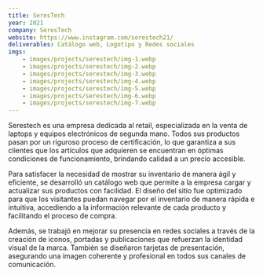 ```yaml
---
title: SeresTech
year: 2021
company: SeresTech
website: https://www.instagram.com/serestech21/
deliverables: Catálogo web, Logotipo y Redes sociales
imgs:
    - images/projects/serestech/img-1.webp
    - images/projects/serestech/img-2.webp
    - images/projects/serestech/img-3.webp
    - images/projects/serestech/img-4.webp
    - images/projects/serestech/img-5.webp
    - images/projects/serestech/img-6.webp
    - images/projects/serestech/img-7.webp
---
```


Serestech es una empresa dedicada al retail, especializada en la venta de laptops y equipos electrónicos de segunda mano. Todos sus productos pasan por un riguroso proceso de certificación, lo que garantiza a sus clientes que los artículos que adquieren se encuentran en óptimas condiciones de funcionamiento, brindando calidad a un precio accesible.

Para satisfacer la necesidad de mostrar su inventario de manera ágil y eficiente, se desarrolló un catálogo web que permite a la empresa cargar y actualizar sus productos con facilidad. El diseño del sitio fue optimizado para que los visitantes puedan navegar por el inventario de manera rápida e intuitiva, accediendo a la información relevante de cada producto y facilitando el proceso de compra.

Además, se trabajó en mejorar su presencia en redes sociales a través de la creación de iconos, portadas y publicaciones que refuerzan la identidad visual de la marca. También se diseñaron tarjetas de presentación, asegurando una imagen coherente y profesional en todos sus canales de comunicación.